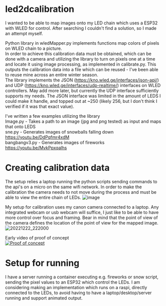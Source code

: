 # led2dcalibration
I wanted to be able to map images onto my LED chain which uses a ESP32 with WLED for control. After searching I couldn't find a solution, so I made an attempt myself.

Python library in wledMapper.py implements functions map colors of pixels on WLED chain to a picture.  
In order to achieve this calibration data must be obtained, which can be done with a camera and utilizing the library to turn on pixels one at a time and locate it using image processing, as implemented in calibrate.py. This outputs the calibration data into a file which can be reused - I've been able to reuse mine across an entire winter season.  
The library implements the JSON (https://kno.wled.ge/interfaces/json-api/) and UDP (https://kno.wled.ge/interfaces/udp-realtime/) interfaces on WLED controllers. May add more later, but currently the UDP interface sufficiently supports my needs. The JSON interface was limited in the amount of LEDS I could make it handle, and topped out at ~250 (likely 256, but I don't think I verified if it was that exact value).

I've written a few examples utilizing the library  
Image.py - Takes a path to an image (jpg and png tested) as input and maps that onto LEDS  
sne.py - Generates images of snowballs falling down https://youtu.be/DdPqfmr4xdM  
bangbangv3.py - Generates images of fireworks https://youtu.be/MvkPpxqalhs 


# Creating calibration data
The setup relies a laptop running the python scripts sending commands to the api's on a micro on the same wifi network. In order to make the calibration the camera needs to not move during the process and must be able to view the entire chain of LEDs. 
![image](https://github.com/Lazarus9000/led2dcalibration/assets/16942446/acdfa831-5200-4d75-b62f-58edecc71868)


My setup for calibration uses my canon camera connected to a laptop. Any integrated webcam or usb webcam will suffice, I just like to be able to have more control over focus and framing. Bear in mind that the point of view of the camera defines the location of the point of view for the mapped image.  
![20221222_222000](https://github.com/Lazarus9000/led2dcalibration/assets/16942446/820fbfaf-6ebd-4b11-bdb2-641eeb7db422)

Early video of proof of concept  
[![Proof of concept](http://img.youtube.com/vi/gUEcQgL-Y4M/0.jpg)](http://www.youtube.com/watch?v=gUEcQgL-Y4M)



# Setup for running 
I have a server running a container executing e.g. fireworks or snow script, sending the pixel values to an ESP32 which control the LEDs. 
I am considering making an implementation which runs on a raspi, directly connected to the LEDs, to avoid having to have a laptop/desktop/server running and support animated output.
